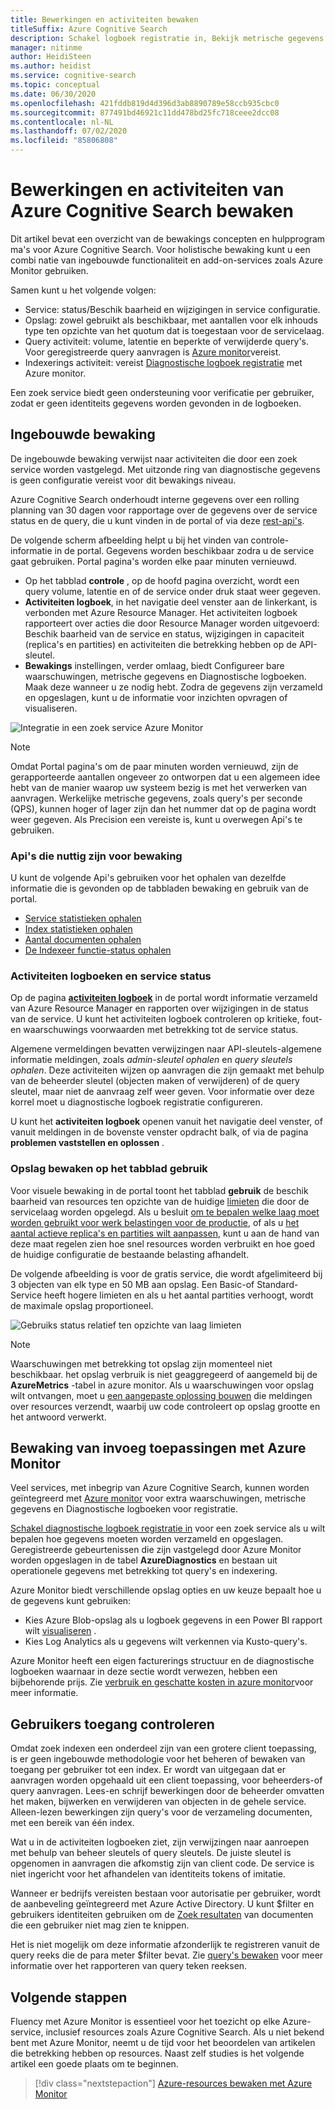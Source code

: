 ```yaml
---
title: Bewerkingen en activiteiten bewaken
titleSuffix: Azure Cognitive Search
description: Schakel logboek registratie in, Bekijk metrische gegevens over de query activiteit, het resource gebruik en andere systeem data van een Azure Cognitive Search-service.
manager: nitinme
author: HeidiSteen
ms.author: heidist
ms.service: cognitive-search
ms.topic: conceptual
ms.date: 06/30/2020
ms.openlocfilehash: 421fddb819d4d396d3ab8890789e58ccb935cbc0
ms.sourcegitcommit: 877491bd46921c11dd478bd25fc718ceee2dcc08
ms.contentlocale: nl-NL
ms.lasthandoff: 07/02/2020
ms.locfileid: "85806808"
---
```

# <a name="monitor-operations-and-activity-of-azure-cognitive-search"></a>Bewerkingen en activiteiten van Azure Cognitive Search bewaken

Dit artikel bevat een overzicht van de bewakings concepten en hulpprogram ma's voor Azure Cognitive Search. Voor holistische bewaking kunt u een combi natie van ingebouwde functionaliteit en add-on-services zoals Azure Monitor gebruiken.

Samen kunt u het volgende volgen:

* Service: status/Beschik baarheid en wijzigingen in service configuratie.
* Opslag: zowel gebruikt als beschikbaar, met aantallen voor elk inhouds type ten opzichte van het quotum dat is toegestaan voor de servicelaag.
* Query activiteit: volume, latentie en beperkte of verwijderde query's. Voor geregistreerde query aanvragen is [Azure monitor](#add-azure-monitor)vereist.
* Indexerings activiteit: vereist [Diagnostische logboek registratie](#add-azure-monitor) met Azure monitor.

Een zoek service biedt geen ondersteuning voor verificatie per gebruiker, zodat er geen identiteits gegevens worden gevonden in de logboeken.

## <a name="built-in-monitoring"></a>Ingebouwde bewaking

De ingebouwde bewaking verwijst naar activiteiten die door een zoek service worden vastgelegd. Met uitzonde ring van diagnostische gegevens is geen configuratie vereist voor dit bewakings niveau.

Azure Cognitive Search onderhoudt interne gegevens over een rolling planning van 30 dagen voor rapportage over de gegevens over de service status en de query, die u kunt vinden in de portal of via deze [rest-api's](#monitoring-apis).

De volgende scherm afbeelding helpt u bij het vinden van controle-informatie in de portal. Gegevens worden beschikbaar zodra u de service gaat gebruiken. Portal pagina's worden elke paar minuten vernieuwd.

* Op het tabblad **controle** , op de hoofd pagina overzicht, wordt een query volume, latentie en of de service onder druk staat weer gegeven.
* **Activiteiten logboek**, in het navigatie deel venster aan de linkerkant, is verbonden met Azure Resource Manager. Het activiteiten logboek rapporteert over acties die door Resource Manager worden uitgevoerd: Beschik baarheid van de service en status, wijzigingen in capaciteit (replica's en partities) en activiteiten die betrekking hebben op de API-sleutel.
* **Bewakings** instellingen, verder omlaag, biedt Configureer bare waarschuwingen, metrische gegevens en Diagnostische logboeken. Maak deze wanneer u ze nodig hebt. Zodra de gegevens zijn verzameld en opgeslagen, kunt u de informatie voor inzichten opvragen of visualiseren.

![Integratie in een zoek service Azure Monitor](./media/search-monitor-usage/azure-monitor-search.png
 "Integratie in een zoek service Azure Monitor")

> [!NOTE]
> Omdat Portal pagina's om de paar minuten worden vernieuwd, zijn de gerapporteerde aantallen ongeveer zo ontworpen dat u een algemeen idee hebt van de manier waarop uw systeem bezig is met het verwerken van aanvragen. Werkelijke metrische gegevens, zoals query's per seconde (QPS), kunnen hoger of lager zijn dan het nummer dat op de pagina wordt weer gegeven. Als Precision een vereiste is, kunt u overwegen Api's te gebruiken.

<a name="monitoring-apis"> </a>

### <a name="apis-useful-for-monitoring"></a>Api's die nuttig zijn voor bewaking

U kunt de volgende Api's gebruiken voor het ophalen van dezelfde informatie die is gevonden op de tabbladen bewaking en gebruik van de portal.

* [Service statistieken ophalen](/rest/api/searchservice/get-service-statistics)
* [Index statistieken ophalen](/rest/api/searchservice/get-index-statistics)
* [Aantal documenten ophalen](/rest/api/searchservice/count-documents)
* [De Indexeer functie-status ophalen](/rest/api/searchservice/get-indexer-status)

### <a name="activity-logs-and-service-health"></a>Activiteiten logboeken en service status

Op de pagina [**activiteiten logboek**](https://docs.microsoft.com/azure/azure-monitor/platform/activity-log-view) in de portal wordt informatie verzameld van Azure Resource Manager en rapporten over wijzigingen in de status van de service. U kunt het activiteiten logboek controleren op kritieke, fout-en waarschuwings voorwaarden met betrekking tot de service status.

Algemene vermeldingen bevatten verwijzingen naar API-sleutels-algemene informatie meldingen, zoals *admin-sleutel ophalen* en *query sleutels ophalen*. Deze activiteiten wijzen op aanvragen die zijn gemaakt met behulp van de beheerder sleutel (objecten maken of verwijderen) of de query sleutel, maar niet de aanvraag zelf weer geven. Voor informatie over deze korrel moet u diagnostische logboek registratie configureren.

U kunt het **activiteiten logboek** openen vanuit het navigatie deel venster, of vanuit meldingen in de bovenste venster opdracht balk, of via de pagina **problemen vaststellen en oplossen** .

### <a name="monitor-storage-in-the-usage-tab"></a>Opslag bewaken op het tabblad gebruik

Voor visuele bewaking in de portal toont het tabblad **gebruik** de beschik baarheid van resources ten opzichte van de huidige [limieten](search-limits-quotas-capacity.md) die door de servicelaag worden opgelegd. Als u besluit [om te bepalen welke laag moet worden gebruikt voor werk belastingen voor de productie](search-sku-tier.md), of als u [het aantal actieve replica's en partities wilt aanpassen](search-capacity-planning.md), kunt u aan de hand van deze maat regelen zien hoe snel resources worden verbruikt en hoe goed de huidige configuratie de bestaande belasting afhandelt.

De volgende afbeelding is voor de gratis service, die wordt afgelimiteerd bij 3 objecten van elk type en 50 MB aan opslag. Een Basic-of Standard-Service heeft hogere limieten en als u het aantal partities verhoogt, wordt de maximale opslag proportioneel.

![Gebruiks status relatief ten opzichte van laag limieten](./media/search-monitor-usage/usage-tab.png
 "Gebruiks status relatief ten opzichte van laag limieten")

> [!NOTE]
> Waarschuwingen met betrekking tot opslag zijn momenteel niet beschikbaar. het opslag verbruik is niet geaggregeerd of aangemeld bij de **AzureMetrics** -tabel in azure monitor. Als u waarschuwingen voor opslag wilt ontvangen, moet u [een aangepaste oplossing bouwen](../azure-monitor/insights/solutions-creating.md) die meldingen over resources verzendt, waarbij uw code controleert op opslag grootte en het antwoord verwerkt.

<a name="add-azure-monitor"></a>

## <a name="add-on-monitoring-with-azure-monitor"></a>Bewaking van invoeg toepassingen met Azure Monitor

Veel services, met inbegrip van Azure Cognitive Search, kunnen worden geïntegreerd met [Azure monitor](https://docs.microsoft.com/azure/azure-monitor/) voor extra waarschuwingen, metrische gegevens en Diagnostische logboeken voor registratie. 

[Schakel diagnostische logboek registratie in](search-monitor-logs.md) voor een zoek service als u wilt bepalen hoe gegevens moeten worden verzameld en opgeslagen. Geregistreerde gebeurtenissen die zijn vastgelegd door Azure Monitor worden opgeslagen in de tabel **AzureDiagnostics** en bestaan uit operationele gegevens met betrekking tot query's en indexering.

Azure Monitor biedt verschillende opslag opties en uw keuze bepaalt hoe u de gegevens kunt gebruiken:

* Kies Azure Blob-opslag als u logboek gegevens in een Power BI rapport wilt [visualiseren](search-monitor-logs-powerbi.md) .
* Kies Log Analytics als u gegevens wilt verkennen via Kusto-query's.

Azure Monitor heeft een eigen facturerings structuur en de diagnostische logboeken waarnaar in deze sectie wordt verwezen, hebben een bijbehorende prijs. Zie [verbruik en geschatte kosten in azure monitor](../azure-monitor/platform/usage-estimated-costs.md)voor meer informatie.

## <a name="monitor-user-access"></a>Gebruikers toegang controleren

Omdat zoek indexen een onderdeel zijn van een grotere client toepassing, is er geen ingebouwde methodologie voor het beheren of bewaken van toegang per gebruiker tot een index. Er wordt van uitgegaan dat er aanvragen worden opgehaald uit een client toepassing, voor beheerders-of query aanvragen. Lees-en schrijf bewerkingen door de beheerder omvatten het maken, bijwerken en verwijderen van objecten in de gehele service. Alleen-lezen bewerkingen zijn query's voor de verzameling documenten, met een bereik van één index. 

Wat u in de activiteiten logboeken ziet, zijn verwijzingen naar aanroepen met behulp van beheer sleutels of query sleutels. De juiste sleutel is opgenomen in aanvragen die afkomstig zijn van client code. De service is niet ingericht voor het afhandelen van identiteits tokens of imitatie.

Wanneer er bedrijfs vereisten bestaan voor autorisatie per gebruiker, wordt de aanbeveling geïntegreerd met Azure Active Directory. U kunt $filter en gebruikers identiteiten gebruiken om de [Zoek resultaten](search-security-trimming-for-azure-search-with-aad.md) van documenten die een gebruiker niet mag zien te knippen. 

Het is niet mogelijk om deze informatie afzonderlijk te registreren vanuit de query reeks die de para meter $filter bevat. Zie [query's bewaken](search-monitor-queries.md) voor meer informatie over het rapporteren van query teken reeksen.

## <a name="next-steps"></a>Volgende stappen

Fluency met Azure Monitor is essentieel voor het toezicht op elke Azure-service, inclusief resources zoals Azure Cognitive Search. Als u niet bekend bent met Azure Monitor, neemt u de tijd voor het beoordelen van artikelen die betrekking hebben op resources. Naast zelf studies is het volgende artikel een goede plaats om te beginnen.

> [!div class="nextstepaction"]
> [Azure-resources bewaken met Azure Monitor](https://docs.microsoft.com/azure/azure-monitor/insights/monitor-azure-resource)
